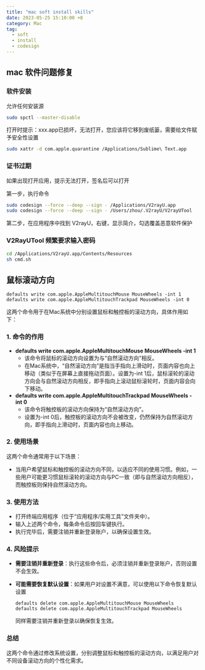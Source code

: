 ```yaml
---
title: "mac soft install skills"
date: 2023-05-25 15:10:00 +8
category: Mac
tag:
  - soft
  - install
  - codesign
---
```


## mac 软件问题修复

### 软件安装

允许任何安装源

```sh
sudo spctl --master-disable
```

打开时提示：xxx.app已损坏，无法打开，您应该将它移到废纸篓，需要给文件赋予安全性设置

```sh
sudo xattr -d com.apple.quarantine /Applications/Sublime\ Text.app
```

### 证书过期

如果出现打开应用，提示无法打开，签名后可以打开

第一步，执行命令

```sh
sudo codesign --force --deep --sign - /Applications/V2rayU.app
sudo codesign --force --deep --sign - /Users/zhou/.V2rayU/V2rayUTool
```

第二步，在应用程序中找到 V2rayU，右键，显示简介，勾选覆盖恶意软件保护

### V2RayUTool 频繁要求输入密码

```sh
cd /Applications/V2rayU.app/Contents/Resources
sh cmd.sh
```

## 鼠标滚动方向

```shell
defaults write com.apple.AppleMultitouchMouse MouseWheels -int 1
defaults write com.apple.AppleMultitouchTrackpad MouseWheels -int 0
```

这两个命令用于在Mac系统中分别设置鼠标和触控板的滚动方向，具体作用如下：

### 1. 命令的作用

- **defaults write com.apple.AppleMultitouchMouse MouseWheels -int 1**
  - 该命令将鼠标的滚动方向设置为与“自然滚动方向”相反。
  - 在Mac系统中，“自然滚动方向”是指当手指向上滑动时，页面内容也向上移动（类似于在屏幕上直接拖动页面）。设置为-int 1后，鼠标滚轮的滚动方向会与自然滚动方向相反，即手指向上滚动鼠标滚轮时，页面内容会向下移动。
- **defaults write com.apple.AppleMultitouchTrackpad MouseWheels -int 0**
  - 该命令将触控板的滚动方向保持为“自然滚动方向”。
  - 设置为-int 0后，触控板的滚动方向不会被改变，仍然保持为自然滚动方向，即手指向上滑动时，页面内容也向上移动。

### 2. 使用场景

这两个命令通常用于以下场景：

- 当用户希望鼠标和触控板的滚动方向不同，以适应不同的使用习惯。例如，一些用户可能更习惯鼠标滚轮的滚动方向与PC一致（即与自然滚动方向相反），而触控板则保持自然滚动方向。

### 3. 使用方法

- 打开终端应用程序（位于“应用程序/实用工具”文件夹中）。
- 输入上述两个命令，每条命令后按回车键执行。
- 执行完毕后，需要注销并重新登录账户，以确保设置生效。

### 4. 风险提示

- **需要注销并重新登录**：执行这些命令后，必须注销并重新登录账户，否则设置不会生效。

- **可能需要恢复默认设置**：如果用户对设置不满意，可以使用以下命令恢复默认设置

  ```
  defaults delete com.apple.AppleMultitouchMouse MouseWheels
  defaults delete com.apple.AppleMultitouchTrackpad MouseWheels
  ```

  同样需要注销并重新登录以确保恢复生效。

### 总结

这两个命令通过修改系统设置，分别调整鼠标和触控板的滚动方向，以满足用户对不同设备滚动方向的个性化需求。
